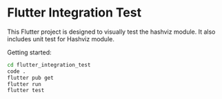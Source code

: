 # Flutter Integration Test
This Flutter project is designed to visually test the hashviz module.
It also includes unit test for Hashviz module.

Getting started:
```bash
cd flutter_integration_test
code .
flutter pub get
flutter run
flutter test
```